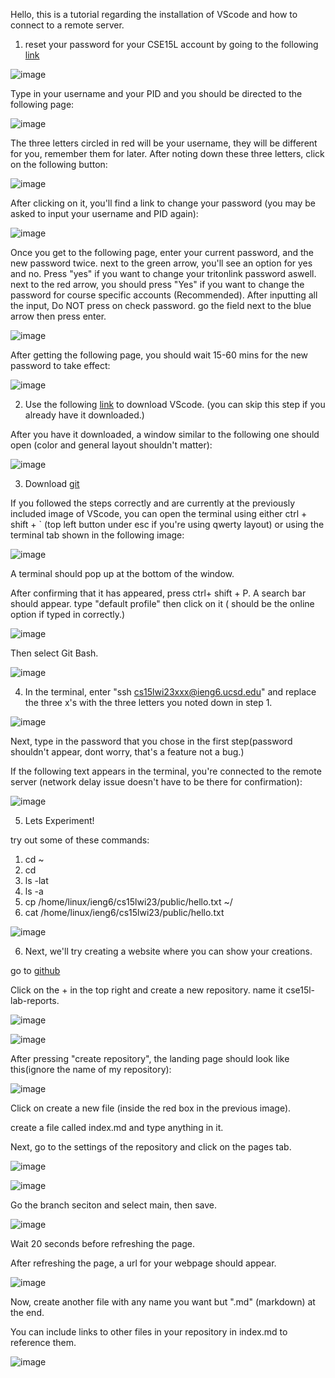 Hello, this is a tutorial regarding the installation of VScode and how to connect to a remote server.


1. reset your password for your CSE15L account by going to the following [link](https://sdacs.ucsd.edu/~icc/index.php)

![image](https://user-images.githubusercontent.com/89693979/215351866-8478461b-ed32-4e9b-a867-f8eefe086060.png)

Type in your username and your PID and you should be directed to the following page:

![image](https://user-images.githubusercontent.com/89693979/215351959-367fa31d-c601-4f94-b6d8-a30a6cd89671.png)

The three letters circled in red will be your username, they will be different for you, remember them for later. After noting down these three letters, click on the following button:

![image](https://user-images.githubusercontent.com/89693979/215352106-dec8bac5-e824-453b-ae2b-ca7171aa379c.png)

After clicking on it, you'll find a link to change your password (you may be asked to input your username and PID again):

![image](https://user-images.githubusercontent.com/89693979/215352074-432676e6-263f-4b34-b1db-7c2f05342553.png)

Once you get to the following page, enter your current password, and the new password twice. next to the green arrow, you'll see an option for yes and no. Press "yes" if you want to change your tritonlink password aswell. next to the red arrow, you should press "Yes" if you want to change the password for course specific accounts (Recommended). After inputting all the input, Do NOT press on check password. go the field next to the blue arrow then press enter.

![image](https://user-images.githubusercontent.com/89693979/215352908-d2274ae6-e92f-4066-a455-757d10e35b58.png)

After getting the following page, you should wait 15-60 mins for the new password to take effect:

![image](https://user-images.githubusercontent.com/89693979/215352435-9ac200b6-5694-4a92-a9e7-51f979be517b.png)

2. Use the following [link]( https://code.visualstudio.com/) to download VScode. (you can skip this step if you already have it downloaded.)

After you have it downloaded, a window similar to the following one should open (color and general layout shouldn't matter):

![image](https://user-images.githubusercontent.com/89693979/215352734-2479cc8a-f5d8-4bac-bf1c-2244358ef71e.png)



3. Download [git](https://gitforwindows.org/)

If you followed the steps correctly and are currently at the previously included image of VScode, you can open the terminal using either ctrl + shift + ` (top left button under esc if you're using qwerty layout) or using the terminal tab shown in the following image:

![image](https://user-images.githubusercontent.com/89693979/215353443-8e2a3a71-afff-41aa-b08d-53c79aa8c656.png)

A terminal should pop up at the bottom of the window.

After confirming that it has appeared, press ctrl+ shift + P. A search bar should appear. type "default profile" then click on it ( should be the online option if typed in correctly.)

![image](https://user-images.githubusercontent.com/89693979/215353566-d9f68132-fe6c-4730-8632-bcfbd5a0e233.png)

Then select Git Bash.

![image](https://user-images.githubusercontent.com/89693979/215353602-4b5852fd-cfb3-43fc-878e-dcc6d4d21786.png)




4. In the terminal, enter "ssh cs15lwi23xxx@ieng6.ucsd.edu" and replace the three x's with the three letters you noted down in step 1.

![image](https://user-images.githubusercontent.com/89693979/212206158-a1295a50-f878-401d-9e4c-6fa4f38b9bd5.png)

Next, type in the password that you chose in the first step(password shouldn't appear, dont worry, that's a feature not a bug.)

If the following text appears in the terminal, you're connected to the remote server (network delay issue doesn't have to be there for confirmation):

![image](https://user-images.githubusercontent.com/89693979/215353894-860b2dd9-afd4-463b-9e47-82211499f2c8.png)


5. Lets Experiment!

try out some of these commands:

1. cd ~
2. cd
3. ls -lat
4. ls -a
5. cp /home/linux/ieng6/cs15lwi23/public/hello.txt ~/
6. cat /home/linux/ieng6/cs15lwi23/public/hello.txt

![image](https://user-images.githubusercontent.com/89693979/212207499-6965f8f9-f31c-47f9-ba3c-a7dae4fc1d8d.png)


6. Next, we'll try creating a website where you can show your creations.

go to [github](www.github.com)

Click on the + in the top right and create a new repository. name it cse15l-lab-reports.

![image](https://user-images.githubusercontent.com/89693979/215354046-ed371cce-911e-48be-846d-650cb6ea97dd.png)

![image](https://user-images.githubusercontent.com/89693979/215354073-f5c54056-caa7-4c71-8999-20bd6eb055e6.png)

After pressing "create repository", the landing page should look like this(ignore the name of my repository):

![image](https://user-images.githubusercontent.com/89693979/215354151-0c78a0c9-27a9-416b-954c-3cb92cba1edc.png)

Click on create a new file (inside the red box in the previous image).

create a file called index.md and type anything in it.

Next, go to the settings of the repository and click on the pages tab.

![image](https://user-images.githubusercontent.com/89693979/215354446-54ff7605-703f-4c52-8085-f857f907fd49.png)

![image](https://user-images.githubusercontent.com/89693979/215354468-8a982cde-f35d-432f-bc99-fd002e8d0fc3.png)


Go the branch seciton and select main, then save.

![image](https://user-images.githubusercontent.com/89693979/215354515-127af27e-9f1e-45fe-b7a1-81099f46c851.png)


Wait 20 seconds before refreshing the page.

After refreshing the page, a url for your webpage should appear.

![image](https://user-images.githubusercontent.com/89693979/215354734-197480b8-7304-4bc9-af21-6337d7c728d6.png)

Now, create another file with any name you want but ".md" (markdown) at the end.

You can include links to other files in your repository in index.md to reference them.

![image](https://user-images.githubusercontent.com/89693979/215354956-ae1aff58-e4d8-4499-9c90-8de3599a4a13.png)


